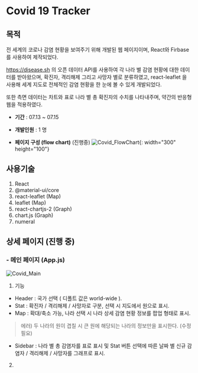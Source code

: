 # Covid 19 Tracker
## 목적
전 세계의 코로나 감염 현황을 보여주기 위해 개발된 웹 페이지이며, React와 Firbase를 사용하여 제작되었다.

https://disease.sh 의 오픈 데이터 API를 사용하여 각 나라 별 감염 현황에 대한 데이터를 받아왔으며, 확진자, 격리해제 그리고 사망자 별로 분류하였고, react-leaflet 을 사용해 세계 지도로 전체적인 감염 현황을 한 눈에 볼 수 있게 개발되었다.

또한 측면 데이터는 차트와 표로 나라 별 총 확진자의 수치를 나타내주며, 약간의 반응형 웹을 적용하였다.


- **기간** :
07.13 ~ 07.15

- **개발인원** :
1 명

- **페이지 구성 (flow chart)** (진행중)
![Covid_FlowChart](https://user-images.githubusercontent.com/56250064/127616772-45dc9eec-a27e-4ad3-b130-cb2db8b80fec.png){: width="300" height="100"}




## 사용기술
1. React
2. @material-ui/core
3. react-leaflet (Map)
4. leaflet (Map)
5. react-chartjs-2 (Graph)
6. chart.js (Graph)
7. numeral 

## 상세 페이지 (진행 중)
### - 메인 페이지 (App.js)
![Covid_Main](https://user-images.githubusercontent.com/56250064/127606464-68fb6f4a-3d15-4d9d-8b48-b5d812b96c17.png)
</hr>

1. 기능
- Header : 국가 선택 ( 디폴트 값은 world-wide ).
- Stat : 확진자 / 격리해제 / 사망자로 구분, 선택 시 지도에서 원으로 표시.
- Map : 확대/축소 가능, 나라 선택 시 나라 상세 감염 현황 정보를 팝업 형태로 표시.
> 에러) 두 나라의 원이 겹칠 시 큰 원에 해당되는 나라의 정보만을 표시한다. (수정 필요)
- Sidebar : 나라 별  총 감염자를 표로 표시 및 Stat 버튼 선택에 따른 날짜 별 신규 감염자 / 격리해제 / 사망자를 그래프로 표시.

2. 
